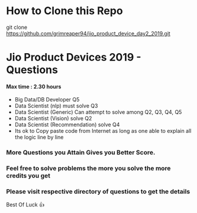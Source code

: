 # How to Clone this Repo

git clone https://github.com/grimreaper94/jio_product_device_day2_2019.git


# Jio Product Devices 2019 - Questions



#### Max time : 2.30 hours

- Big Data/DB Developer Q5
- Data Scientist (nlp) must solve Q3
- Data Scientist (Generic) Can attempt to solve among Q2, Q3, Q4, Q5
- Data Scientist (Vision) solve Q2
- Data Scientist (Recommendation) solve Q4
- Its ok to Copy paste code from Internet as long as one able to explain all the logic line by line

### More Questions you Attain Gives you Better Score.
### Feel free to solve problems the more you solve the more credits you get



### Please visit respective directory of questions to get the details


 
Best Of Luck :+1: 
    

